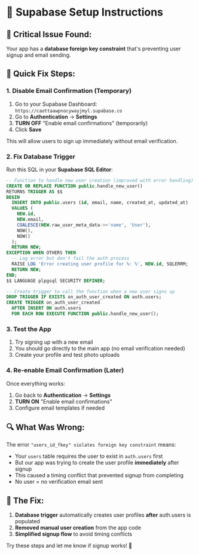 # 🔧 Supabase Setup Instructions

## 🚨 **Critical Issue Found:**
Your app has a **database foreign key constraint** that's preventing user signup and email sending.

## 📝 **Quick Fix Steps:**

### 1. **Disable Email Confirmation (Temporary)**
1. Go to your Supabase Dashboard: `https://caottaawpnocywayjmyl.supabase.co`
2. Go to **Authentication** → **Settings** 
3. **TURN OFF** "Enable email confirmations" (temporarily)
4. Click **Save**

This will allow users to sign up immediately without email verification.

### 2. **Fix Database Trigger** 
Run this SQL in your **Supabase SQL Editor**:

```sql
-- Function to handle new user creation (improved with error handling)
CREATE OR REPLACE FUNCTION public.handle_new_user()
RETURNS TRIGGER AS $$
BEGIN
  INSERT INTO public.users (id, email, name, created_at, updated_at)
  VALUES (
    NEW.id,
    NEW.email,
    COALESCE(NEW.raw_user_meta_data->>'name', 'User'),
    NOW(),
    NOW()
  );
  RETURN NEW;
EXCEPTION WHEN OTHERS THEN
  -- Log error but don't fail the auth process
  RAISE LOG 'Error creating user profile for %: %', NEW.id, SQLERRM;
  RETURN NEW;
END;
$$ LANGUAGE plpgsql SECURITY DEFINER;

-- Create trigger to call the function when a new user signs up
DROP TRIGGER IF EXISTS on_auth_user_created ON auth.users;
CREATE TRIGGER on_auth_user_created
  AFTER INSERT ON auth.users
  FOR EACH ROW EXECUTE FUNCTION public.handle_new_user();
```

### 3. **Test the App**
1. Try signing up with a new email
2. You should go directly to the main app (no email verification needed)
3. Create your profile and test photo uploads

### 4. **Re-enable Email Confirmation (Later)**
Once everything works:
1. Go back to **Authentication** → **Settings**
2. **TURN ON** "Enable email confirmations" 
3. Configure email templates if needed

## 🔍 **What Was Wrong:**

The error `"users_id_fkey" violates foreign key constraint` means:
- Your `users` table requires the user to exist in `auth.users` first
- But our app was trying to create the user profile **immediately** after signup
- This caused a timing conflict that prevented signup from completing
- No user = no verification email sent

## 🎯 **The Fix:**

1. **Database trigger** automatically creates user profiles **after** auth.users is populated
2. **Removed manual user creation** from the app code  
3. **Simplified signup flow** to avoid timing conflicts

Try these steps and let me know if signup works! 🚀
